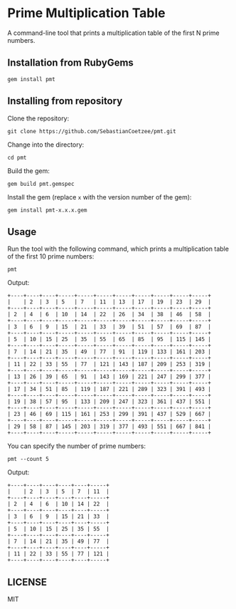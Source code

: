 # Prime Multiplication Table

A command-line tool that prints a multiplication table of the first N prime numbers.

## Installation from RubyGems

```
gem install pmt
```

## Installing from repository

Clone the repository:

```
git clone https://github.com/SebastianCoetzee/pmt.git
```

Change into the directory:

```
cd pmt
```

Build the gem:

```
gem build pmt.gemspec
```

Install the gem (replace `x` with the version number of the gem):

```
gem install pmt-x.x.x.gem
```

## Usage

Run the tool with the following command, which prints a multiplication table of the first 10 prime numbers:

```
pmt
```

Output:

```
+----+----+----+-----+-----+-----+-----+-----+-----+-----+-----+
|    | 2  | 3  | 5   | 7   | 11  | 13  | 17  | 19  | 23  | 29  |
+----+----+----+-----+-----+-----+-----+-----+-----+-----+-----+
| 2  | 4  | 6  | 10  | 14  | 22  | 26  | 34  | 38  | 46  | 58  |
+----+----+----+-----+-----+-----+-----+-----+-----+-----+-----+
| 3  | 6  | 9  | 15  | 21  | 33  | 39  | 51  | 57  | 69  | 87  |
+----+----+----+-----+-----+-----+-----+-----+-----+-----+-----+
| 5  | 10 | 15 | 25  | 35  | 55  | 65  | 85  | 95  | 115 | 145 |
+----+----+----+-----+-----+-----+-----+-----+-----+-----+-----+
| 7  | 14 | 21 | 35  | 49  | 77  | 91  | 119 | 133 | 161 | 203 |
+----+----+----+-----+-----+-----+-----+-----+-----+-----+-----+
| 11 | 22 | 33 | 55  | 77  | 121 | 143 | 187 | 209 | 253 | 319 |
+----+----+----+-----+-----+-----+-----+-----+-----+-----+-----+
| 13 | 26 | 39 | 65  | 91  | 143 | 169 | 221 | 247 | 299 | 377 |
+----+----+----+-----+-----+-----+-----+-----+-----+-----+-----+
| 17 | 34 | 51 | 85  | 119 | 187 | 221 | 289 | 323 | 391 | 493 |
+----+----+----+-----+-----+-----+-----+-----+-----+-----+-----+
| 19 | 38 | 57 | 95  | 133 | 209 | 247 | 323 | 361 | 437 | 551 |
+----+----+----+-----+-----+-----+-----+-----+-----+-----+-----+
| 23 | 46 | 69 | 115 | 161 | 253 | 299 | 391 | 437 | 529 | 667 |
+----+----+----+-----+-----+-----+-----+-----+-----+-----+-----+
| 29 | 58 | 87 | 145 | 203 | 319 | 377 | 493 | 551 | 667 | 841 |
+----+----+----+-----+-----+-----+-----+-----+-----+-----+-----+
```

You can specify the number of prime numbers:

```
pmt --count 5
```

Output:

```
+----+----+----+----+----+-----+
|    | 2  | 3  | 5  | 7  | 11  |
+----+----+----+----+----+-----+
| 2  | 4  | 6  | 10 | 14 | 22  |
+----+----+----+----+----+-----+
| 3  | 6  | 9  | 15 | 21 | 33  |
+----+----+----+----+----+-----+
| 5  | 10 | 15 | 25 | 35 | 55  |
+----+----+----+----+----+-----+
| 7  | 14 | 21 | 35 | 49 | 77  |
+----+----+----+----+----+-----+
| 11 | 22 | 33 | 55 | 77 | 121 |
+----+----+----+----+----+-----+
```

## LICENSE

MIT
